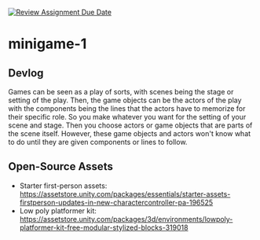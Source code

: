 [![Review Assignment Due Date](https://classroom.github.com/assets/deadline-readme-button-22041afd0340ce965d47ae6ef1cefeee28c7c493a6346c4f15d667ab976d596c.svg)](https://classroom.github.com/a/d-DorLAf)
# minigame-1
## Devlog
Games can be seen as a play of sorts, with scenes being the stage or setting of the play. Then, the game objects can be the actors of the play with the components being the lines that the actors have to memorize for their specific role. So you make whatever you want for the setting of your scene and stage. Then you choose actors or game objects that are parts of the scene itself. However, these game objects and actors won't know what to do until they are given components or lines to follow.
## Open-Source Assets
- Starter first-person assets: https://assetstore.unity.com/packages/essentials/starter-assets-firstperson-updates-in-new-charactercontroller-pa-196525
- Low poly platformer kit: https://assetstore.unity.com/packages/3d/environments/lowpoly-platformer-kit-free-modular-stylized-blocks-319018 
